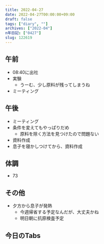 ```yaml
---
title: 2022-04-27
date: 2022-04-27T00:00:00+09:00
draft: false
tags: ["diary", ""]
archives: ["2022-04"]
n年日記: ["0427"]
slug: 122619
---
```

## 午前
- 08:40に出社
- 実験
  - うーむ、少し原料が残ってしまうね
- ミーティング
## 午後
- ミーティング
- 条件を変えてもやっぱりだめ
  - 原料を除く方法を見つけたので問題ない
- 資料作成
- 息子を寝かしつけてから、資料作成
## 体調
- 73
## その他
- 夕方から息子が発熱
  - 今週帰省する予定なんだが、大丈夫かね
  - 明日朝に抗原検査予定
## 今日のTabs
